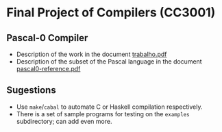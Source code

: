
# Final Project of Compilers (CC3001)

## Pascal-0 Compiler

* Description of the work in the document [trabalho.pdf](./trabalho.pdf)
* Description of the subset of the Pascal language in the document [pascal0-reference.pdf](./pascal0-reference.pdf)

## Sugestions

* Use `make`/`cabal` to automate C or Haskell compilation respectively.
* There is a set of sample programs for testing on the `examples` subdirectory; can add even more.

